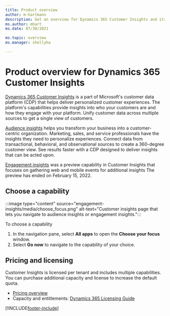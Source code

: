 ```yaml
---
title: Product overview
author: m-hartmann
description: Get an overview for Dynamics 365 Customer Insights and its capabilities.
ms.author: mhart
ms.date: 07/30/2021

ms.topic: overview
ms.manager: shellyha

---
```


# Product overview for Dynamics 365 Customer Insights

[Dynamics 365 Customer Insights](https://dynamics.microsoft.com/ai/customer-insights/) is a part of Microsoft's customer data platform (CDP) that helps deliver personalized customer experiences. The platform's capabilities provide insights into who your customers are and how they engage with your platform. Unify customer data across multiple sources to get a single view of customers.

[Audience insights](audience-insights/overview.md) helps you transform your business into a customer-centric organization. Marketing, sales, and service professionals have the insights they need to personalize experiences. Connect data from transactional, behavioral, and observational sources to create a 360-degree customer view. See results faster with a CDP designed to deliver insights that can be acted upon. 

[Engagement insights](engagement-insights/overview.md) was a preview capability in Customer Insights that focuses on gathering web and mobile events for additional insights The preview has ended on February 15, 2022.
 
## Choose a capability

:::image type="content" source="engagement-insights/media/choose_focus.png" alt-text="Customer insights page that lets you navigate to audience insights or engagement insights.":::

To choose a capability

1. In the navigation pane, select **All apps** to open the **Choose your focus** window.
1. Select **Go now** to navigate to the capability of your choice.

## Pricing and licensing

Customer Insights is licensed per tenant and includes multiple capabilities. You can purchase additional capacity and license to increase the default quota. 
- [Pricing overview](https://dynamics.microsoft.com/ai/customer-insights/pricing/)
- Capacity and entitlements: [Dynamics 365 Licensing Guide](https://go.microsoft.com/fwlink/?LinkId=866544)

[!INCLUDE[footer-include](includes/footer-banner.md)]